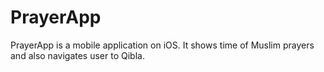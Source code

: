 # PrayerApp

PrayerApp is a mobile application on iOS. It shows time of Muslim prayers and also navigates user to Qibla.
